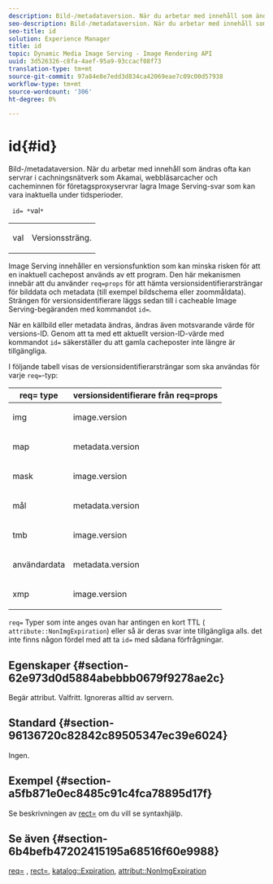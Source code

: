 ```yaml
---
description: Bild-/metadataversion. När du arbetar med innehåll som ändras ofta kan servrar i cachningsnätverk som Akamai, webbläsarcacher och cacheminnen för företagsproxyservrar lagra Image Serving-svar som kan vara inaktuella under tidsperioder.
seo-description: Bild-/metadataversion. När du arbetar med innehåll som ändras ofta kan servrar i cachningsnätverk som Akamai, webbläsarcacher och cacheminnen för företagsproxyservrar lagra Image Serving-svar som kan vara inaktuella under tidsperioder.
seo-title: id
solution: Experience Manager
title: id
topic: Dynamic Media Image Serving - Image Rendering API
uuid: 3d526326-c8fa-4aef-95a9-93ccacf08f73
translation-type: tm+mt
source-git-commit: 97a84e8e7edd3d834ca42069eae7c09c00d57938
workflow-type: tm+mt
source-wordcount: '306'
ht-degree: 0%

---
```



# id{#id}

Bild-/metadataversion. När du arbetar med innehåll som ändras ofta kan servrar i cachningsnätverk som Akamai, webbläsarcacher och cacheminnen för företagsproxyservrar lagra Image Serving-svar som kan vara inaktuella under tidsperioder.

` id= *`val`*`

<table id="simpletable_3A6EBDA15B004636804E1ACEF952479A"> 
 <tr class="strow"> 
  <td class="stentry"> <p> <span class="codeph"> <span class="varname"> val  </span> </span> </p> </td> 
  <td class="stentry"> <p>Versionssträng. </p> </td> 
 </tr> 
</table>

Image Serving innehåller en versionsfunktion som kan minska risken för att en inaktuell cachepost används av ett program. Den här mekanismen innebär att du använder `req=props` för att hämta versionsidentifierarsträngar för bilddata och metadata (till exempel bildschema eller zoommåldata). Strängen för versionsidentifierare läggs sedan till i cacheable Image Serving-begäranden med kommandot `id=`.

När en källbild eller metadata ändras, ändras även motsvarande värde för versions-ID. Genom att ta med ett aktuellt version-ID-värde med kommandot `id=` säkerställer du att gamla cacheposter inte längre är tillgängliga.

I följande tabell visas de versionsidentifierarsträngar som ska användas för varje `req=`-typ:

<table id="table_AE39BEBE18864880BBBF1C4F16785E2D"> 
 <thead> 
  <tr> 
   <th class="entry"> <b> req= type</b> </th> 
   <th class="entry"> <b> versionsidentifierare från req=props</b> </th> 
  </tr> 
 </thead>
 <tbody> 
  <tr> 
   <td> <p> img </p> </td> 
   <td> <p> image.version </p> </td> 
  </tr> 
  <tr> 
   <td> <p> map </p> </td> 
   <td> <p> metadata.version </p> </td> 
  </tr> 
  <tr> 
   <td> <p> mask </p> </td> 
   <td> <p> image.version </p> </td> 
  </tr> 
  <tr> 
   <td> <p> mål </p> </td> 
   <td> <p> metadata.version </p> </td> 
  </tr> 
  <tr> 
   <td> <p> tmb </p> </td> 
   <td> <p> image.version </p> </td> 
  </tr> 
  <tr> 
   <td> <p> användardata </p> </td> 
   <td> <p> metadata.version </p> </td> 
  </tr> 
  <tr> 
   <td> <p> xmp </p> </td> 
   <td> <p> image.version </p> </td> 
  </tr> 
 </tbody> 
</table>

`req=` Typer som inte anges ovan har antingen en kort TTL (  `attribute::NonImgExpiration`) eller så är deras svar inte tillgängliga alls. det inte finns någon fördel med att ta  `id=` med sådana förfrågningar.

## Egenskaper {#section-62e973d0d5884abebbb0679f9278ae2c}

Begär attribut. Valfritt. Ignoreras alltid av servern.

## Standard {#section-96136720c82842c89505347ec39e6024}

Ingen.

## Exempel {#section-a5fb871e0ec8485c91c4fca78895d17f}

Se beskrivningen av [rect=](../../../../../is-api/http-ref/image-serving-api-ref/c-http-protocol-reference/c-command-reference/r-rect.md#reference-520b90d30b4c4b4692a723e4df6adaf3) om du vill se syntaxhjälp.

## Se även {#section-6b4befb47202415195a68516f60e9988}

[req=](../../../../../is-api/http-ref/image-serving-api-ref/c-http-protocol-reference/c-command-reference/r-req/r-req.md#reference-907cdb4a97034db7ad94695f25552e76) ,  [rect=](../../../../../is-api/http-ref/image-serving-api-ref/c-http-protocol-reference/c-command-reference/r-rect.md#reference-520b90d30b4c4b4692a723e4df6adaf3),  [katalog::Expiration](../../../../../is-api/image-catalog/image-serving-api-ref/c-image-catalog-reference/c-image-svg-data-reference/c-image-data-reference/r-expiration-cat.md#reference-a7afd668ecbb4d2da65d86259aa6a28a),  [attribut::NonImgExpiration](../../../../../is-api/image-catalog/image-serving-api-ref/c-image-catalog-reference/c-attributes-reference/r-nonimgexpiration.md#reference-a8066cd0d24b4ea98100ade4821f1f9d)
